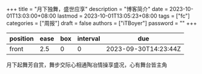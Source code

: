 +++
title = "月下独舞，盛世应享"
description = "博客简介"
date = 2023-10-01T13:03:00+08:00
lastmod = 2023-10-01T13:05:23+08:00
tags = ["fc"]
categories = ["周报"]
draft = false
authors = ["iTBoyer"]
password = ""
+++

| position | ease | box | interval | due                  |
|----------|------|-----|----------|----------------------|
| front    | 2.5  | 0   | 0        | 2023-09-30T14:23:44Z |

月下起舞芳自赏，舞步交际心相通陶冶情操享盛况，心有舞台皆主角 

